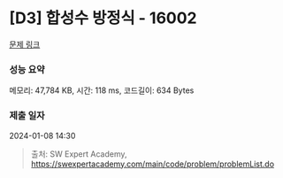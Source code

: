 # [D3] 합성수 방정식 - 16002 

[문제 링크](https://swexpertacademy.com/main/code/problem/problemDetail.do?contestProbId=AYYAGCNKPgIDFARc) 

### 성능 요약

메모리: 47,784 KB, 시간: 118 ms, 코드길이: 634 Bytes

### 제출 일자

2024-01-08 14:30



> 출처: SW Expert Academy, https://swexpertacademy.com/main/code/problem/problemList.do